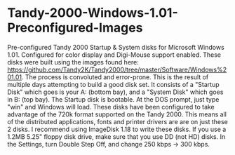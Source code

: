 # Tandy-2000-Windows-1.01-Preconfigured-Images
Pre-configured Tandy 2000 Startup &amp; System disks for Microsoft Windows 1.01. Configured for color display and Digi-Mouse support enabled.  These disks were built using the images found here: https://github.com/Tandy2K/Tandy2000/tree/master/Software/Windows%201.01. The process is convoluted and error-prone. This is the result of multiple days attempting to build a good disk set.  It consists of a "Startup Disk" which goes is your A: (bottom bay), and a "System Disk" which goes in B: (top bay). The Startup disk is bootable. At the DOS prompt, just type "win" and Windows will load.  These disks have been configured to take advantage of the 720k format supported on the Tandy 2000. This means all of the distributed applications, fonts and printer drivers are are on just these 2 disks.  I recommend using ImageDisk 1.18 to write these disks. If you use a 1.2MB 5.25" floppy disk drive, make sure that you use DD (not HD) disks. In the Settings, turn Double Step Off, and change 250 kbps -> 300 kbps.
